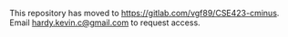 This repository has moved to https://gitlab.com/vgf89/CSE423-cminus. Email hardy.kevin.c@gmail.com to request access.

